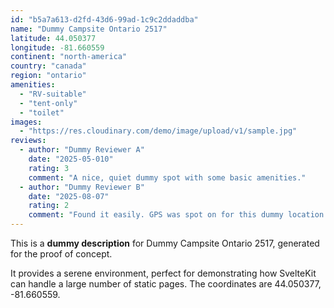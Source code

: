 ```yaml
---
id: "b5a7a613-d2fd-43d6-99ad-1c9c2ddaddba"
name: "Dummy Campsite Ontario 2517"
latitude: 44.050377
longitude: -81.660559
continent: "north-america"
country: "canada"
region: "ontario"
amenities:
  - "RV-suitable"
  - "tent-only"
  - "toilet"
images:
  - "https://res.cloudinary.com/demo/image/upload/v1/sample.jpg"
reviews:
  - author: "Dummy Reviewer A"
    date: "2025-05-010"
    rating: 3
    comment: "A nice, quiet dummy spot with some basic amenities."
  - author: "Dummy Reviewer B"
    date: "2025-08-07"
    rating: 2
    comment: "Found it easily. GPS was spot on for this dummy location."
---
```


This is a **dummy description** for Dummy Campsite Ontario 2517, generated for the proof of concept.

It provides a serene environment, perfect for demonstrating how SvelteKit can handle a large number of static pages. The coordinates are 44.050377, -81.660559.
